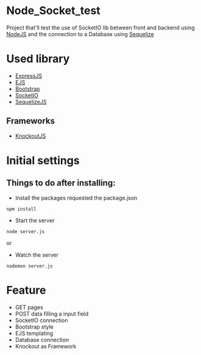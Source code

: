 # Node_Socket_test

Project that'll test the use of SocketIO lib between front and backend using [NodeJS](https://nodejs.org/en/) and the connection to a Database using [Sequelize](https://sequelize.org/)

# Used library

- [ExpressJS](http://expressjs.com/)
- [EJS](https://ejs.co/)
- [Bootstrap](https://getbootstrap.com/)
- [SocketIO](https://socket.io/)
- [SequelizeJS](https://sequelize.org/)
## Frameworks
- [KnockoutJS](https://knockoutjs.com/)

# Initial settings

## Things to do after installing:

- Install the packages requested the package.json

```
npm install
```

- Start the server

```
node server.js
```

or

- Watch the server

```
nodemon server.js
```

# Feature

- GET pages
- POST data filling a input field
- SocketIO connection
- Bootstrap style
- EJS templating
- Database connection
- Knockout as Framework
